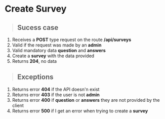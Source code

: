 # Create Survey

> ## Sucess case

1. Receives a **POST** type request on the route **/api/surveys**
2. Valid if the request was made by an **admin**
3. Valid mandatory data **question** and **answers**
4. Create a **survey** with the data provided
5. Returns **204**, no data

> ## Exceptions

1. Returns error **404** if the API doesn'n exist
2. Returns error **403** if the user is not **admin**
3. Returns error **400** if **question** or **answers** they are not provided by the client
4. Returns error **500** if I get an error when trying to create a **survey**
